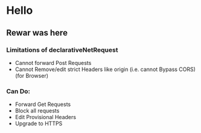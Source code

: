 # Hello
## Rewar was here

### Limitations of declarativeNetRequest
- Cannot forward Post Requests
- Cannot Remove/edit strict Headers like origin (i.e. cannot Bypass CORS)(for Browser)

### Can Do:
- Forward Get Requests
- Block all requests
- Edit Provisional Headers
- Upgrade to HTTPS


